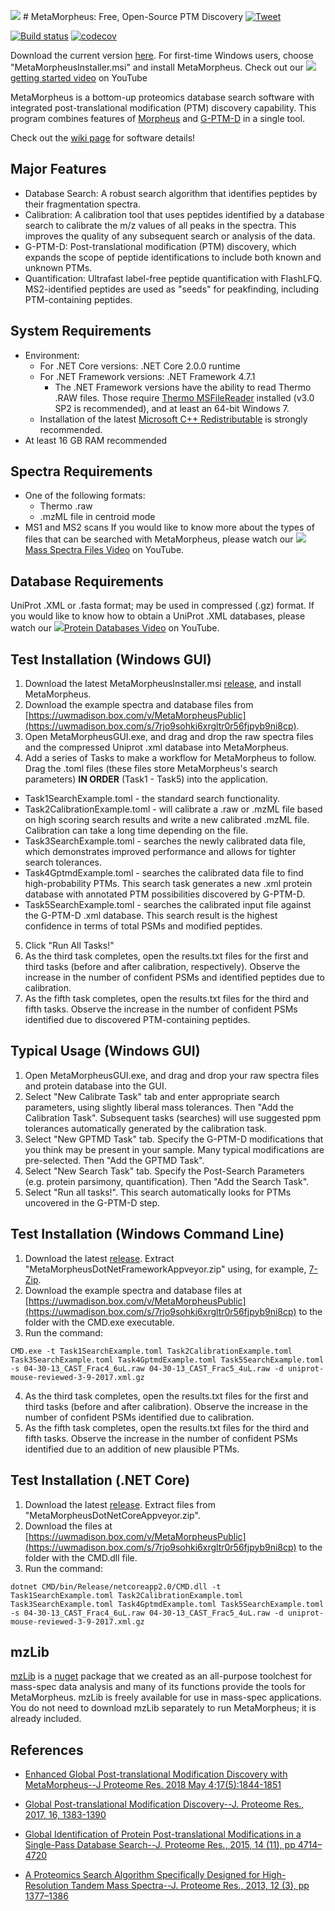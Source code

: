 <img src="https://user-images.githubusercontent.com/16841846/40388611-a22ba290-5dd5-11e8-8ec1-2e0d1ef581fe.png"> # MetaMorpheus: Free, Open-Source PTM Discovery <a href="https://twitter.com/intent/tweet?text=Discover PTMs in bottom-up data with MetaMorpheus https://tinyurl.com/y9an55ah"> <img src="https://img.shields.io/twitter/url/http/shields.io.svg?style=social" alt="Tweet"></a>

[![Build status](https://ci.appveyor.com/api/projects/status/0jt31252xny5aoxt/branch/master?svg=true)](https://ci.appveyor.com/project/smith-chem-wisc/metamorpheus/branch/master)
[![codecov](https://codecov.io/gh/smith-chem-wisc/MetaMorpheus/branch/master/graph/badge.svg)](https://codecov.io/gh/smith-chem-wisc/MetaMorpheus/branch/master)

Download the current version [here](https://github.com/smith-chem-wisc/MetaMorpheus/releases/latest). For first-time Windows users, choose "MetaMorpheusInstaller.msi" and install MetaMorpheus. Check out our <img src ="https://user-images.githubusercontent.com/16841846/40379523-eb130166-5dbb-11e8-8a03-559599cdd560.png">[getting started video](https://www.youtube.com/watch?v=rNgCDzi7STs&list=PLVk5tTSZ1aWlhNPh7jxPQ8pc0ElyzSUQb) on YouTube 

MetaMorpheus is a bottom-up proteomics database search software with integrated post-translational modification (PTM) discovery capability.
This program combines features of [Morpheus](https://github.com/cwenger/Morpheus) and [G-PTM-D](https://github.com/smith-chem-wisc/gptmd) in a single tool.

Check out the [wiki page](https://github.com/smith-chem-wisc/MetaMorpheus/wiki) for software details!

## Major Features

* Database Search: A robust search algorithm that identifies peptides by their fragmentation spectra.
* Calibration: A calibration tool that uses peptides identified by a database search to calibrate the m/z values of all peaks in the spectra. This improves the quality of any subsequent search or analysis of the data.
* G-PTM-D: Post-translational modification (PTM) discovery, which expands the scope of peptide identifications to include both known and unknown PTMs.
* Quantification: Ultrafast label-free peptide quantification with FlashLFQ. MS2-identified peptides are used as "seeds" for peakfinding, including PTM-containing peptides.

## System Requirements

* Environment:
  * For .NET Core versions: .NET Core 2.0.0 runtime
  * For .NET Framework versions: .NET Framework 4.7.1
    * The .NET Framework versions have the ability to read Thermo .RAW files. Those require [Thermo MSFileReader](https://thermo.flexnetoperations.com/control/thmo/search?query=MSFileReader+3.0+SP2) installed (v3.0 SP2 is recommended), and at least an 64-bit Windows 7. 
  * Installation of the latest [Microsoft C++ Redistributable](https://support.microsoft.com/en-us/help/2977003/the-latest-supported-visual-c-downloads) is strongly recommended.
* At least 16 GB RAM recommended

## Spectra Requirements

* One of the following formats:
   * Thermo .raw
   * .mzML file in centroid mode
* MS1 and MS2 scans
If you would like to know more about the types of files that can be searched with MetaMorpheus, please watch our <img src ="https://user-images.githubusercontent.com/16841846/40379523-eb130166-5dbb-11e8-8a03-559599cdd560.png">[Mass Spectra Files Video](https://www.youtube.com/watch?v=SN6_T2JyxhA&list=PLVk5tTSZ1aWlhNPh7jxPQ8pc0ElyzSUQb&index=3) on YouTube.

## Database Requirements

UniProt .XML or .fasta format; may be used in compressed (.gz) format. If you would like to know how to obtain a UniProt .XML databases, please watch our <img src ="https://user-images.githubusercontent.com/16841846/40379523-eb130166-5dbb-11e8-8a03-559599cdd560.png">[Protein Databases Video](https://www.youtube.com/watch?v=LFvCj04r5kU&index=2&list=PLVk5tTSZ1aWlhNPh7jxPQ8pc0ElyzSUQb) on YouTube.

## Test Installation (Windows GUI)

1. Download the latest MetaMorpheusInstaller.msi [release](https://github.com/smith-chem-wisc/MetaMorpheus/releases), and install MetaMorpheus.
2. Download the example spectra and database files from [https://uwmadison.box.com/v/MetaMorpheusPublic](https://uwmadison.box.com/s/7rjo9sohki6xrgltr0r56fjpyb9ni8cp).
3. Open MetaMorpheusGUI.exe, and drag and drop the raw spectra files and the compressed Uniprot .xml database into MetaMorpheus.
4. Add a series of Tasks to make a workflow for MetaMorpheus to follow. Drag the .toml files (these files store MetaMorpheus's search parameters) **IN ORDER** (Task1 - Task5) into the application.
  * Task1SearchExample.toml - the standard search functionality.
  * Task2CalibrationExample.toml - will calibrate a .raw or .mzML file based on high scoring search results and write a new calibrated .mzML file. Calibration can take a long time depending on the file.
  * Task3SearchExample.toml - searches the newly calibrated data file, which demonstrates improved performance and allows for tighter search tolerances.
  * Task4GptmdExample.toml - searches the calibrated data file to find high-probability PTMs. This search task generates a new .xml protein database with annotated PTM possibilities discovered by G-PTM-D.
  * Task5SearchExample.toml - searches the calibrated input file against the G-PTM-D .xml database. This search result is the highest confidence in terms of total PSMs and modified peptides.
5. Click "Run All Tasks!"
6. As the third task completes, open the results.txt files for the first and third tasks (before and after calibration, respectively). Observe the increase in the number of confident PSMs and identified peptides due to calibration.
7. As the fifth task completes, open the results.txt files for the third and fifth tasks. Observe the increase in the number of confident PSMs identified due to discovered PTM-containing peptides.

## Typical Usage (Windows GUI)
1. Open MetaMorpheusGUI.exe, and drag and drop your raw spectra files and protein database into the GUI.
2. Select "New Calibrate Task" tab and enter appropriate search parameters, using slightly liberal mass tolerances. Then "Add the Calibration Task". Subsequent tasks (searches) will use suggested ppm tolerances automatically generated by the calibration task.
3. Select "New GPTMD Task" tab. Specify the G-PTM-D modifications that you think may be present in your sample. Many typical modifications are pre-selected. Then "Add the GPTMD Task".
4. Select "New Search Task" tab. Specify the Post-Search Parameters (e.g. protein parsimony, quantification). Then "Add the Search Task".
5. Select "Run all tasks!". This search automatically looks for PTMs uncovered in the G-PTM-D step.

## Test Installation (Windows Command Line)

1. Download the latest [release](https://github.com/smith-chem-wisc/MetaMorpheus/releases). Extract "MetaMorpheusDotNetFrameworkAppveyor.zip" using, for example, [7-Zip](http://www.7-zip.org/).
2. Download the example spectra and database files at [https://uwmadison.box.com/v/MetaMorpheusPublic](https://uwmadison.box.com/s/7rjo9sohki6xrgltr0r56fjpyb9ni8cp) to the folder with the CMD.exe executable.
3. Run the command:

```
CMD.exe -t Task1SearchExample.toml Task2CalibrationExample.toml Task3SearchExample.toml Task4GptmdExample.toml Task5SearchExample.toml -s 04-30-13_CAST_Frac4_6uL.raw 04-30-13_CAST_Frac5_4uL.raw -d uniprot-mouse-reviewed-3-9-2017.xml.gz
```
4. As the third task completes, open the results.txt files for the first and third tasks (before and after calibration). Observe the increase in the number of confident PSMs identified due to calibration.
5. As the fifth task completes, open the results.txt files for the third and fifth tasks. Observe the increase in the number of confident PSMs identified due to an addition of new plausible PTMs.

## Test Installation (.NET Core)

1. Download the latest [release](https://github.com/smith-chem-wisc/MetaMorpheus/releases). Extract files from "MetaMorpheusDotNetCoreAppveyor.zip".
2. Download the files at [https://uwmadison.box.com/v/MetaMorpheusPublic](https://uwmadison.box.com/s/7rjo9sohki6xrgltr0r56fjpyb9ni8cp) to the folder with the CMD.dll file.
3. Run the command:

```
dotnet CMD/bin/Release/netcoreapp2.0/CMD.dll -t Task1SearchExample.toml Task2CalibrationExample.toml Task3SearchExample.toml Task4GptmdExample.toml Task5SearchExample.toml -s 04-30-13_CAST_Frac4_6uL.raw 04-30-13_CAST_Frac5_4uL.raw -d uniprot-mouse-reviewed-3-9-2017.xml.gz
```

## mzLib


[mzLib](https://github.com/smith-chem-wisc/mzLib) is a [nuget](https://www.nuget.org/packages/mzLib/) package that we created as an all-purpose toolchest for mass-spec data analysis and many of its functions provide the tools for MetaMorpheus. mzLib is freely available for use in mass-spec applications. You do not need to download mzLib separately to run MetaMorpheus; it is already included.


## References
* [Enhanced Global Post-translational Modification Discovery with MetaMorpheus--J Proteome Res. 2018 May 4;17(5):1844-1851](https://pubs.acs.org/doi/10.1021/acs.jproteome.7b00873)
* [Global Post-translational Modification Discovery--J. Proteome Res., 2017, 16, 1383-1390](http://pubs.acs.org/doi/abs/10.1021/acs.jproteome.6b00034)

* [Global Identification of Protein Post-translational Modifications in a Single-Pass Database Search--J. Proteome Res., 2015, 14 (11), pp 4714–4720](http://pubs.acs.org/doi/abs/10.1021/acs.jproteome.5b00599)

* [A Proteomics Search Algorithm Specifically Designed for High-Resolution Tandem Mass Spectra--J. Proteome Res., 2013, 12 (3), pp 1377–1386](http://pubs.acs.org/doi/abs/10.1021/pr301024c)
